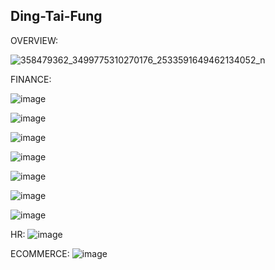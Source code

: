 ## Ding-Tai-Fung

OVERVIEW: 

![358479362_3499775310270176_2533591649462134052_n](https://github.com/longbui23/Ding-Tai-Fung/assets/112489957/03456a49-75bc-4cd7-af00-c096f6ecdca7)

FINANCE:

![image](https://github.com/longbui23/Ding-Tai-Fung/assets/112489957/66dde9a8-626c-4405-96c7-e48e9c15df9b)

![image](https://github.com/longbui23/Ding-Tai-Fung/assets/112489957/83f18f4f-91f2-477b-8b8b-f4602b9d5606)

![image](https://github.com/longbui23/Ding-Tai-Fung/assets/112489957/c1fddbf5-09ea-4601-a3b2-22578331410e)

![image](https://github.com/longbui23/Ding-Tai-Fung/assets/112489957/9ba550a3-a281-4ea4-8a87-4366ac8fdc72)

![image](https://github.com/longbui23/Ding-Tai-Fung/assets/112489957/f71ef801-379b-4083-b471-cb6838ccac1c)

![image](https://github.com/longbui23/Ding-Tai-Fung/assets/112489957/1f3e671c-5d4e-4a07-a4b6-549eea893bc2)

![image](https://github.com/longbui23/Ding-Tai-Fung/assets/112489957/185cd2a3-3fc3-4beb-ba56-bd23e36a0389)

HR:
![image](https://github.com/longbui23/Ding-Tai-Fung/assets/112489957/52114e44-e67b-43d6-898d-88789d549443)

ECOMMERCE:
![image](https://github.com/longbui23/Ding-Tai-Fung/assets/112489957/63abd4ca-e9a7-4b99-b050-dda3f77d9144)
